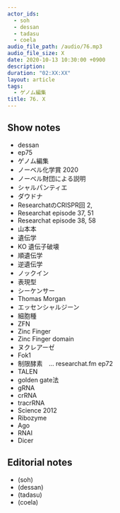 ```yaml
---
actor_ids:
  - soh
  - dessan
  - tadasu
  - coela
audio_file_path: /audio/76.mp3
audio_file_size: X
date: 2020-10-13 10:30:00 +0900
description: 
duration: "02:XX:XX"
layout: article
tags:
  - ゲノム編集
title: 76. X
---
```

## Show notes
- dessan
- ep75
- ゲノム編集
- ノーベル化学賞 2020
- ノーベル財団による説明
- シャルパンティエ
- ダウドナ
- ResearchatのCRISPR回 2, 
- Researchat episode 37, 51
- Researchat episode  38, 58
- 山本本
- 遺伝学
- KO 遺伝子破壊
- 順遺伝学
- 逆遺伝学
- ノックイン
- 表現型
- シーケンサー
- Thomas Morgan
- エッセンシャルジーン
- 細胞種
- ZFN
- Zinc Finger
- Zinc Finger domain
- ヌクレアーゼ
- Fok1
- 制限酵素　... researchat.fm ep72
- TALEN
- golden gate法
- gRNA
- crRNA
- tracrRNA
- Science 2012
- Ribozyme
- Ago
- RNAI
- Dicer

## Editorial notes
- (soh)
- (dessan)
- (tadasu)
- (coela)

